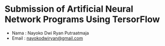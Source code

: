 # Submission of Artificial Neural Network Programs Using TersorFlow

- Nama  : Nayoko Dwi Ryan Putraatmaja
- Email : nayokodwiryan@gmail.com


#### 
